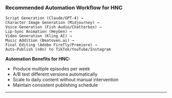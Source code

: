 ### Recommended Automation Workflow for HNC

```
Script Generation (Claude/GPT-4) →
Character Image Generation (Midjourney) →
Voice Generation (Fish Audio/Chatterbox) →
Lip-Sync Animation (HeyGen) →
Video Generation (Kling AI) →
Music Addition (Beatoven.ai) →
Final Editing (Adobe Firefly/Premiere) →
Auto-Publish (n8n) to TikTok/YouTube/Instagram
```

**Automation Benefits for HNC:**

- Produce multiple episodes per week
- A/B test different versions automatically
- Scale to daily content without manual intervention
- Maintain consistent publishing schedule

---
